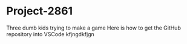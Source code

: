 # Project-2861
Three dumb kids trying to make a game
Here is how to get the GitHub repository into VSCode                                                                                                                                             kfjngdkfjgn

